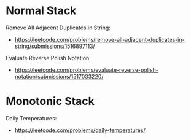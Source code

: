 # Normal Stack
Remove All Adjacent Duplicates in String:
* https://leetcode.com/problems/remove-all-adjacent-duplicates-in-string/submissions/1516897113/

Evaluate Reverse Polish Notation:
* https://leetcode.com/problems/evaluate-reverse-polish-notation/submissions/1517033220/

# Monotonic Stack
Daily Temperatures:
* https://leetcode.com/problems/daily-temperatures/
